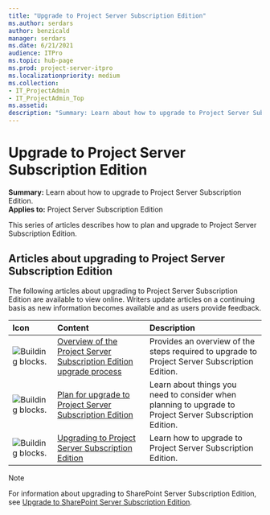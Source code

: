 ```yaml
---
title: "Upgrade to Project Server Subscription Edition"
ms.author: serdars
author: benzicald
manager: serdars
ms.date: 6/21/2021
audience: ITPro
ms.topic: hub-page
ms.prod: project-server-itpro
ms.localizationpriority: medium
ms.collection:
- IT_ProjectAdmin
- IT_ProjectAdmin_Top
ms.assetid: 
description: "Summary: Learn about how to upgrade to Project Server Subscription Edition."
---
```


# Upgrade to Project Server Subscription Edition

 **Summary:** Learn about how to upgrade to Project Server Subscription Edition.<br/>
**Applies to:** Project Server Subscription Edition
  
This series of articles describes how to plan and upgrade to Project Server Subscription Edition.

## Articles about upgrading to Project Server Subscription Edition

The following articles about upgrading to Project Server Subscription Edition are available to view online. Writers update articles on a continuing basis as new information becomes available and as users provide feedback.
  
|**Icon**|**Content**|**Description**|
|:-----|:-----|:-----|
|![Building blocks.](images/mod_icon_buildingblock_M.png)|[Overview of the Project Server Subscription Edition upgrade process](overview-project-server-subscription-edition-upgrade-process.md) <br/> |Provides an overview of the steps required to upgrade to Project Server Subscription Edition.  <br/> |
|![Building blocks.](images/mod_icon_buildingblock_M.png)|[Plan for upgrade to Project Server Subscription Edition](plan-upgrade-project-server-subscription-edition.md) <br/> |Learn about things you need to consider when planning to upgrade to Project Server Subscription Edition.  <br/> |
|![Building blocks.](images/mod_icon_buildingblock_M.png)|[Upgrading to Project Server Subscription Edition](how-to-upgrade-project-server-subscription-edition.md) <br/> |Learn how to upgrade to Project Server Subscription Edition.  <br/> |

> [!NOTE]
> For information about upgrading to SharePoint Server Subscription Edition, see [Upgrade to SharePoint Server Subscription Edition](/sharepoint/upgrade-and-update/upgrade-to-sharepoint-server-subscription-edition).

